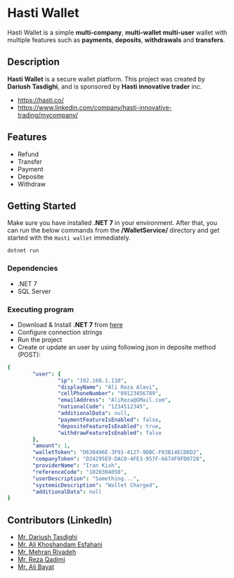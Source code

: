 # Hasti Wallet
Hasti Wallet is a simple **multi-company**, **multi-wallet** **multi-user** wallet with multiple features such as **payments**, **deposits**, **withdrawals** and **transfers**.

## Description

**Hasti Wallet** is a secure wallet platform. This project was created by **Dariush Tasdighi**,  and is sponsored by **Hasti innovative trader** inc.

- https://hasti.co/
- https://www.linkedin.com/company/hasti-innovative-trading/mycompany/

## Features

- Refund
- Transfer
- Payment
- Deposite
- Withdraw

## Getting Started
Make sure you have installed **.NET 7** in your environment. After that, you can run the below commands from the **/WalletService/** directory and get started with the `Hasti wallet` immediately.

    dotnet run
    
### Dependencies

* .NET 7
* SQL Server

### Executing program

* Download & Install **.NET 7** from [here](https://dotnet.microsoft.com/en-us/download/dotnet/7.0)
* Configure connection strings
* Run the project
* Create or update an user by using following json in deposite method (POST):

```yaml
{
        "user": {
                "ip": "192.168.1.110",
                "displayName": "Ali Reza Alavi",
                "cellPhoneNumber": "09123456789",
                "emailAddress": "AliReza@GMail.com",
                "nationalCode": "1234512345",
                "additionalData": null,
                "paymentFeatureIsEnabled": false,
                "depositeFeatureIsEnabled": true,
                "withdrawFeatureIsEnabled": false
        },
        "amount": 1,
        "walletToken": "D630496E-3F91-4127-9DBC-F03B14ECD6D2",
        "companyToken": "D24295E9-DAC0-4FE3-957F-6674F9FD0728",
        "providerName": "Iran Kish",
        "referenceCode": "1020304050",
        "userDescription": "Something...",
        "systemicDescription": "Wallet Charged",
        "additionalData": null
}
```

## Contributors (LinkedIn)

- [Mr. Dariush Tasdighi](https://www.linkedin.com/in/Tasdighi/)
- [Mr. Ali Khoshandam Esfahani](https://www.linkedin.com/in/ali-khoshandam-esfahani-55720767/)
- [Mr. Mehran Rivadeh](https://www.linkedin.com/in/Mehran-Rivadeh-ab55845)
- [Mr. Reza Qadimi](https://www.linkedin.com/in/Reza-Qadimi)
- [Mr. Ali Bayat](https://www.linkedin.com/in/AliBayatgh)
